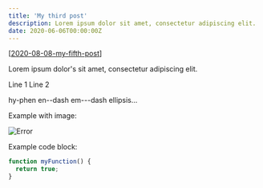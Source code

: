 ```yaml
---
title: 'My third post'
description: Lorem ipsum dolor sit amet, consectetur adipiscing elit.
date: 2020-06-06T00:00:00Z
---
```


[[2020-08-08-my-fifth-post]]

Lorem ipsum dolor's sit amet, consectetur adipiscing elit.

Line 1
Line 2

hy-phen
en--dash
em---dash
ellipsis...

Example with image:

![Error](/assets/images/posts/error.png)

Example code block:

```js
function myFunction() {
  return true;
}
```

[//begin]: # "Autogenerated link references for markdown compatibility"
[2020-08-08-my-fifth-post]: 2020-08-08-my-fifth-post "My fifth post"
[//end]: # "Autogenerated link references"